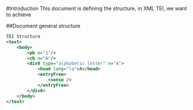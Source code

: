 #Introduction
This document is defining the structure, in XML TEI, we want to achieve

##Document general structure

```xml
TEI Structure
<text>
	<body>
		<pb n="1"/>
		<cb n="A"/>
		<div0 type="alphabetic letter" n="A">
			<head lang="la">A</head>
			<entryFree>
				<sense />
			</entryFree>
		</div0>
	</body>
</text>
```